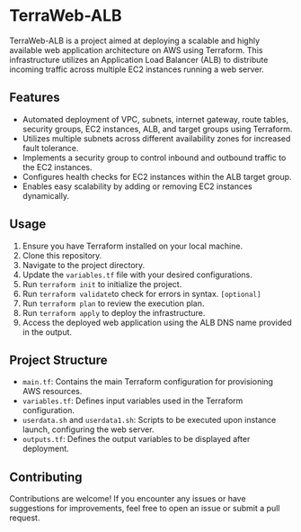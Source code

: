 # TerraWeb-ALB

TerraWeb-ALB is a project aimed at deploying a scalable and highly available web application architecture on AWS using Terraform. This infrastructure utilizes an Application Load Balancer (ALB) to distribute incoming traffic across multiple EC2 instances running a web server.

## Features

- Automated deployment of VPC, subnets, internet gateway, route tables, security groups, EC2 instances, ALB, and target groups using Terraform.
- Utilizes multiple subnets across different availability zones for increased fault tolerance.
- Implements a security group to control inbound and outbound traffic to the EC2 instances.
- Configures health checks for EC2 instances within the ALB target group.
- Enables easy scalability by adding or removing EC2 instances dynamically.

## Usage

1. Ensure you have Terraform installed on your local machine.
2. Clone this repository.
3. Navigate to the project directory.
4. Update the `variables.tf` file with your desired configurations.
5. Run `terraform init` to initialize the project.
6. Run `terraform validate`to check for errors in syntax. `[optional]`
7. Run `terraform plan` to review the execution plan.
8. Run `terraform apply` to deploy the infrastructure.
9. Access the deployed web application using the ALB DNS name provided in the output.

## Project Structure

- `main.tf`: Contains the main Terraform configuration for provisioning AWS resources.
- `variables.tf`: Defines input variables used in the Terraform configuration.
- `userdata.sh` and `userdata1.sh`: Scripts to be executed upon instance launch, configuring the web server.
- `outputs.tf`: Defines the output variables to be displayed after deployment.

## Contributing

Contributions are welcome! If you encounter any issues or have suggestions for improvements, feel free to open an issue or submit a pull request.
